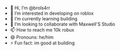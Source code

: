 - 👋 Hi, I’m @brols4rr
- 👀 I’m interested in developing on roblox
- 🌱 I’m currently learning building
- 💞️ I’m looking to collaborate with Maxwell'S Studio
- 📫 How to reach me 10k robux
- 😄 Pronouns: he/him
- ⚡ Fun fact: im good at building

<!---
brols4rr/brols4rr is a ✨ special ✨ repository because its `README.md` (this file) appears on your GitHub profile.
You can click the Preview link to take a look at your changes.
--->
